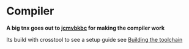 # Compiler
**A big tnx goes out to [jcmvbkbc](https://github.com/jcmvbkbc) for making the compiler work**

Its build with crosstool to see a setup guide see [Building the toolchain](https://github.com/esp8266/esp8266-wiki/blob/master/Building_the_toolchain.md)